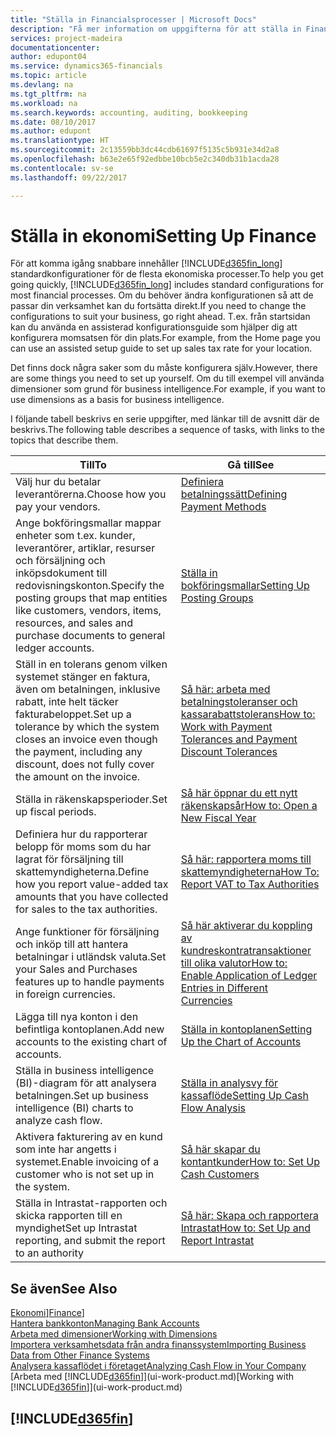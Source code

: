```yaml
---
title: "Ställa in Financialsprocesser | Microsoft Docs"
description: "Få mer information om uppgifterna för att ställa in Finance i ditt företag som passar alla behov av redovisning, granskning eller bokföring."
services: project-madeira
documentationcenter: 
author: edupont04
ms.service: dynamics365-financials
ms.topic: article
ms.devlang: na
ms.tgt_pltfrm: na
ms.workload: na
ms.search.keywords: accounting, auditing, bookkeeping
ms.date: 08/10/2017
ms.author: edupont
ms.translationtype: HT
ms.sourcegitcommit: 2c13559bb3dc44cdb61697f5135c5b931e34d2a8
ms.openlocfilehash: b63e2e65f92edbbe10bcb5e2c340db31b1acda28
ms.contentlocale: sv-se
ms.lasthandoff: 09/22/2017

---
```

# <a name="setting-up-finance"></a><span data-ttu-id="d1676-103">Ställa in ekonomi</span><span class="sxs-lookup"><span data-stu-id="d1676-103">Setting Up Finance</span></span>
<span data-ttu-id="d1676-104">För att komma igång snabbare innehåller [!INCLUDE[d365fin_long](includes/d365fin_long_md.md)] standardkonfigurationer för de flesta ekonomiska processer.</span><span class="sxs-lookup"><span data-stu-id="d1676-104">To help you get going quickly, [!INCLUDE[d365fin_long](includes/d365fin_long_md.md)] includes standard configurations for most financial processes.</span></span> <span data-ttu-id="d1676-105">Om du behöver ändra konfigurationen så att de passar din verksamhet kan du fortsätta direkt.</span><span class="sxs-lookup"><span data-stu-id="d1676-105">If you need to change the configurations to suit your business, go right ahead.</span></span> <span data-ttu-id="d1676-106">T.ex. från startsidan kan du använda en assisterad konfigurationsguide som hjälper dig att konfigurera momsatsen för din plats.</span><span class="sxs-lookup"><span data-stu-id="d1676-106">For example, from the Home page you can use an assisted setup guide to set up sales tax rate for your location.</span></span>  

<span data-ttu-id="d1676-107">Det finns dock några saker som du måste konfigurera själv.</span><span class="sxs-lookup"><span data-stu-id="d1676-107">However, there are some things you need to set up yourself.</span></span> <span data-ttu-id="d1676-108">Om du till exempel vill använda dimensioner som grund för business intelligence.</span><span class="sxs-lookup"><span data-stu-id="d1676-108">For example, if you want to use dimensions as a basis for business intelligence.</span></span>  

<span data-ttu-id="d1676-109">I följande tabell beskrivs en serie uppgifter, med länkar till de avsnitt där de beskrivs.</span><span class="sxs-lookup"><span data-stu-id="d1676-109">The following table describes a sequence of tasks, with links to the topics that describe them.</span></span>

| <span data-ttu-id="d1676-110">Till</span><span class="sxs-lookup"><span data-stu-id="d1676-110">To</span></span> | <span data-ttu-id="d1676-111">Gå till</span><span class="sxs-lookup"><span data-stu-id="d1676-111">See</span></span> |
| --- | --- |
| <span data-ttu-id="d1676-112">Välj hur du betalar leverantörerna.</span><span class="sxs-lookup"><span data-stu-id="d1676-112">Choose how you pay your vendors.</span></span> |[<span data-ttu-id="d1676-113">Definiera betalningssätt</span><span class="sxs-lookup"><span data-stu-id="d1676-113">Defining Payment Methods</span></span>](finance-payment-methods.md) |
| <span data-ttu-id="d1676-114">Ange bokföringsmallar mappar enheter som t.ex. kunder, leverantörer, artiklar, resurser och försäljning och inköpsdokument till redovisningskonton.</span><span class="sxs-lookup"><span data-stu-id="d1676-114">Specify the posting groups that map entities like customers, vendors, items, resources, and sales and purchase documents to general ledger accounts.</span></span> |[<span data-ttu-id="d1676-115">Ställa in bokföringsmallar</span><span class="sxs-lookup"><span data-stu-id="d1676-115">Setting Up Posting Groups</span></span>](finance-posting-groups.md)|
|<span data-ttu-id="d1676-116">Ställ in en tolerans genom vilken systemet stänger en faktura, även om betalningen, inklusive rabatt, inte helt täcker fakturabeloppet.</span><span class="sxs-lookup"><span data-stu-id="d1676-116">Set up a tolerance by which the system closes an invoice even though the payment, including any discount, does not fully cover the amount on the invoice.</span></span>|[<span data-ttu-id="d1676-117">Så här: arbeta med betalningstoleranser och kassarabattstolerans</span><span class="sxs-lookup"><span data-stu-id="d1676-117">How to: Work with Payment Tolerances and Payment Discount Tolerances</span></span>](finance-payment-tolerance-and-payment-discount-tolerance.md)|
| <span data-ttu-id="d1676-118">Ställa in räkenskapsperioder.</span><span class="sxs-lookup"><span data-stu-id="d1676-118">Set up fiscal periods.</span></span> |[<span data-ttu-id="d1676-119">Så här öppnar du ett nytt räkenskapsår</span><span class="sxs-lookup"><span data-stu-id="d1676-119">How to: Open a New Fiscal Year</span></span>](finance-how-open-new-fiscal-year.md) |
| <span data-ttu-id="d1676-120">Definiera hur du rapporterar belopp för moms som du har lagrat för försäljning till skattemyndigheterna.</span><span class="sxs-lookup"><span data-stu-id="d1676-120">Define how you report value-added tax amounts that you have collected for sales to the tax authorities.</span></span> |[<span data-ttu-id="d1676-121">Så här: rapportera moms till skattemyndigheterna</span><span class="sxs-lookup"><span data-stu-id="d1676-121">How To: Report VAT to Tax Authorities</span></span>](finance-how-report-vat.md)|
| <span data-ttu-id="d1676-122">Ange funktioner för försäljning och inköp till att hantera betalningar i utländsk valuta.</span><span class="sxs-lookup"><span data-stu-id="d1676-122">Set your Sales and Purchases features up to handle payments in foreign currencies.</span></span>|[<span data-ttu-id="d1676-123">Så här aktiverar du koppling av kundreskontratransaktioner till olika valutor</span><span class="sxs-lookup"><span data-stu-id="d1676-123">How to: Enable Application of Ledger Entries in Different Currencies</span></span>](finance-how-enable-application-ledger-entries-different-currencies.md)
| <span data-ttu-id="d1676-124">Lägga till nya konton i den befintliga kontoplanen.</span><span class="sxs-lookup"><span data-stu-id="d1676-124">Add new accounts to the existing chart of accounts.</span></span> |[<span data-ttu-id="d1676-125">Ställa in kontoplanen</span><span class="sxs-lookup"><span data-stu-id="d1676-125">Setting Up the Chart of Accounts</span></span>](finance-setup-chart-accounts.md) |
| <span data-ttu-id="d1676-126">Ställa in business intelligence (BI)-diagram för att analysera betalningen.</span><span class="sxs-lookup"><span data-stu-id="d1676-126">Set up business intelligence (BI) charts to analyze cash flow.</span></span> |[<span data-ttu-id="d1676-127">Ställa in analysvy för kassaflöde</span><span class="sxs-lookup"><span data-stu-id="d1676-127">Setting Up Cash Flow Analysis</span></span>](finance-setup-cash-flow-analyses.md) |
|<span data-ttu-id="d1676-128">Aktivera fakturering av en kund som inte har angetts i systemet.</span><span class="sxs-lookup"><span data-stu-id="d1676-128">Enable invoicing of a customer who is not set up in the system.</span></span>|[<span data-ttu-id="d1676-129">Så här skapar du kontantkunder</span><span class="sxs-lookup"><span data-stu-id="d1676-129">How to: Set Up Cash Customers</span></span>](finance-how-to-set-up-cash-customers.md)|
| <span data-ttu-id="d1676-130">Ställa in Intrastat-rapporten och skicka rapporten till en myndighet</span><span class="sxs-lookup"><span data-stu-id="d1676-130">Set up Intrastat reporting, and submit the report to an authority</span></span> | [<span data-ttu-id="d1676-131">Så här: Skapa och rapportera Intrastat</span><span class="sxs-lookup"><span data-stu-id="d1676-131">How to: Set Up and Report Intrastat</span></span>](finance-how-setup-report-intrastat.md)|

## <a name="see-also"></a><span data-ttu-id="d1676-132">Se även</span><span class="sxs-lookup"><span data-stu-id="d1676-132">See Also</span></span>
<span data-ttu-id="d1676-133">[Ekonomi](finance.md)]</span><span class="sxs-lookup"><span data-stu-id="d1676-133">[Finance](finance.md)]</span></span>  
[<span data-ttu-id="d1676-134">Hantera bankkonton</span><span class="sxs-lookup"><span data-stu-id="d1676-134">Managing Bank Accounts</span></span>](bank-manage-bank-accounts.md)  
[<span data-ttu-id="d1676-135">Arbeta med dimensioner</span><span class="sxs-lookup"><span data-stu-id="d1676-135">Working with Dimensions</span></span>](finance-dimensions.md)  
[<span data-ttu-id="d1676-136">Importera verksamhetsdata från andra finanssystem</span><span class="sxs-lookup"><span data-stu-id="d1676-136">Importing Business Data from Other Finance Systems</span></span>](upload-data.md)  
[<span data-ttu-id="d1676-137">Analysera kassaflödet i företaget</span><span class="sxs-lookup"><span data-stu-id="d1676-137">Analyzing Cash Flow in Your Company</span></span>](finance-analyze-cash-flow.md)  
<span data-ttu-id="d1676-138">[Arbeta med [!INCLUDE[d365fin](includes/d365fin_md.md)]](ui-work-product.md)</span><span class="sxs-lookup"><span data-stu-id="d1676-138">[Working with [!INCLUDE[d365fin](includes/d365fin_md.md)]](ui-work-product.md)</span></span>  

## [!INCLUDE[d365fin](includes/free_trial_md.md)]

